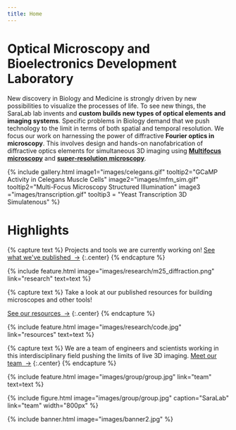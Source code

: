 ```yaml
---
title: Home
---
```

<!-- section dark -->
# Optical Microscopy and Bioelectronics Development Laboratory

New discovery in Biology and Medicine is strongly driven by new possibilities to visualize the processes of life. To see new things, the SaraLab lab invents and **custom builds new types of optical elements and imaging systems**. Specific problems in Biology demand that we push technology to the limit in terms of both spatial and temporal resolution. We focus our work on harnessing the power of diffractive **Fourier optics in microscopy**. This involves design and hands-on nanofabrication of diffractive optics elements for simultaneous 3D imaging using [**Multifocus microscopy**](https://www.ncbi.nlm.nih.gov/pmc/articles/PMC4161287/) and [**super-resolution microscopy**](https://www.osapublishing.org/DirectPDFAccess/C653C23B-C7CA-4F5F-B35C1D7A25981F71_370746/boe-8-9-4135.pdf?da=1&id=370746&seq=0&mobile=no).

{%
  include gallery.html
  image1="images/celegans.gif"
  tooltip2="GCaMP Activity in Celegans Muscle Cells"
  image2="images/mfm_sim.gif"
  tooltip2="Multi-Focus Microscopy Structured Illumination"
  image3 ="images/transcription.gif"
  tooltip3 = "Yeast Transcription 3D Simulatenous"
 %}
 
<!-- section break -->

# Highlights

{% capture text %}
Projects and tools we are currently working on!
[See what we've published &nbsp;→](research)
{:.center}
{% endcapture %}

{%
  include feature.html
  image="images/research/m25_diffraction.png"
  link="research"
  text=text
%}

{% capture text %}
Take a look at our published resources for building microscopes and other tools!

[See our resources &nbsp;→](resources)
{:.center}
{% endcapture %}

{%
  include feature.html
  image="images/research/code.jpg"
  link="resources"
  text=text
%}

{% capture text %}
We are a team of engineers and scientists working in this interdisciplinary field pushing the limits of live 3D imaging. 
[Meet our team &nbsp;→](team)
{:.center}
{% endcapture %}

{%
  include feature.html
  image="images/group/group.jpg"
  link="team"
  text=text
%}

<!-- section break -->

{%
  include figure.html
  image="images/group/group.jpg"
  caption="SaraLab"
  link="team"
  width="800px"
%}

<!-- section full -->

{% include banner.html image="images/banner2.jpg" %}
